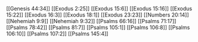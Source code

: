 [[Genesis 44:34]]
[[Exodus 2:25]]
[[Exodus 15:6]]
[[Exodus 15:16]]
[[Exodus 15:22]]
[[Exodus 16:3]]
[[Exodus 18:1]]
[[Exodus 23:23]]
[[Numbers 20:14]]
[[Nehemiah 9:9]]
[[Nehemiah 9:32]]
[[Psalms 66:16]]
[[Psalms 71:17]]
[[Psalms 78:42]]
[[Psalms 81:7]]
[[Psalms 105:1]]
[[Psalms 106:8]]
[[Psalms 106:10]]
[[Psalms 107:2]]
[[Psalms 145:4]]
